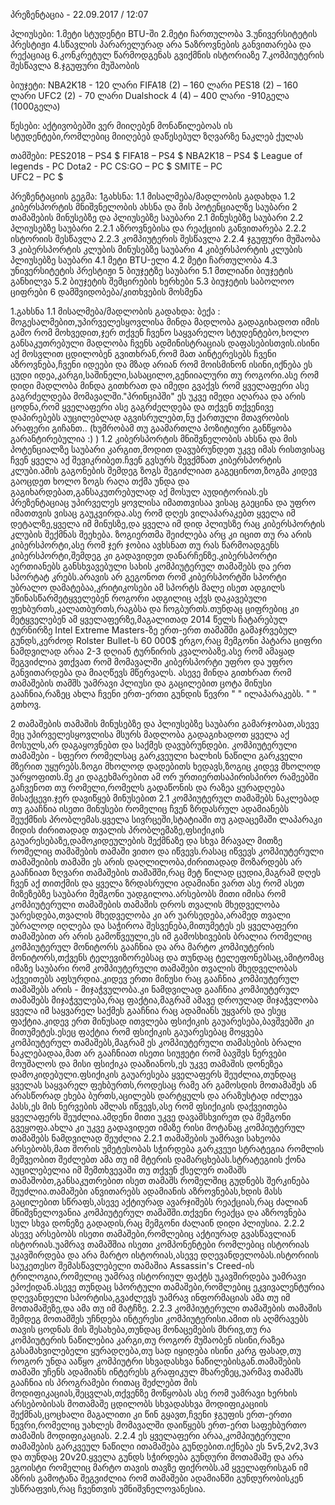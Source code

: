 პრეზენტაცია - 22.09.2017 / 12:07 


პლიუსები:
 1.მეტი სტუდენტი BTU-ში
2.მეტი ჩართულობა 
3.უნივერსიტეტის პრესტიჟი 
4.სწავლის პარარელურად არა 
5აზროვნების  განვითარება და რექაციაც
6.კონკრეტულ წარმოდგენას გვიქმნის ისტორიაზე
7.კომპიუტერის შესწავლა
8.ჯგუფური მუშაობის 

ბიუჯეტი:
NBA2K18  - 120 ლარი 
FIFA18 (2) – 160 ლარი
PES18 (2) – 160 ლარი
UFC2 (2)  - 70 ლარი 
Dualshock 4 (4) – 400 ლარი
 -910გელა (1000გელა)







წესები:
აქტივობებში ვერ მიიღებენ მონაწილებოას ის სტუდენტები,რომლებიც მიიღებებ დაწესებულ ზღვარზე ნაკლებ ქულას
























თამშები:
PES2018 – PS4 $
FIFA18 – PS4 $
NBA2K18 – PS4 $
League of legends - PC
Dota2 - PC
CS:GO – PC $ 
SMITE – PC  
UFC2 – PC $ 





პრეზენტაციის გეგმა:
1გახსნა:
1.1 მისალმება/მადლობის გადახდა
1.2 კიბერსპორტის მნიშვნელობის ახსნა და მის პოტენციალზე საუბარი
2 თამაშების მინუსებზე და პლიუსებზე საუბარი
2.1 მინუსებზე საუბარი
2.2 პლიუსებზე საუბარი
2.2.1 აზროვნებისა და რეაქციის განვითარება
2.2.2 ისტორიის შესწავლა
2.2.3 კომპიუტერის შესწავლა
2.2.4 ჯგუფური მუშაობა 
3 კიბერსპორტის კლუბის მინუსებზე საუბარი
4 კიბერსპორტის კლუბის პლიუსებზე საუბარი
4.1 მეტი BTU-ელი
4.2 მეტი ჩართულობა
4.3 უნივერსიტეტის პრესტიჟი
5 ბიუჯეტზე საუბარი
5.1 მთლიანი ბიუჯეტის განხილვა
5.2 ბიუჯეტის შემცირების ხერხები
5.3 ბიუჯეტის საბოლოო ციფრები
6 დამშვიდობება/კითხვების მოსმენა

1.გახსნა 
1.1 მისალმება/მადლობის გადახდა:
ბექა : მოგესალმებით,უპირველესყოვლისა მინდა მადლობა გადაგიხადოთ იმის გამო რომ მოხვედით,ჯერ თქვენ ჩვენო საყვარელო სტუდენტებო,ხოლო განსაკუთრებული მადლობა ჩვენს ადმინისტრაციას დაფასებისთვის.ისინი აქ მოსვლით ცდილობენ გვითხრან,რომ მათ აინტერესებს ჩვენი აზროვნება,ჩვენი იდეები და მზად არიან რომ მოისმინონ ისინი,იქნება ეს ცუდი იდეა,კარგი,საშინელი,სასაცილო,გენიიალური თუ როგორი.ასე რომ დიდი მადლობა მინდა გითხრათ და იმედი გვაქვს რომ ყველაფერი ასე გაგრძელდება მომავალში."პრინციპში" ეს უკვე იმედი აღარაა და არის ცოდნა,რომ ყველაფერი ასე გაგრძელდება და თქვენ თქვენივე დაპირებებს აუცილებლად აგვისრულებთ,ნუ ქართული მთავრობის არაფერი გიჩანთ.. (ხუმრობამ თუ გაამართლა პოზიტიური განწყობა გარანტირებულია :) ) 
1.2 კიბერსპორტის მნიშვნელობის ახსნა და მის პოტენციალზე საუბარი
 კარგით,მოდით დავუბრუნდეთ უკვე იმას რისთვისაც ჩვენ ყველა აქ შევიკრიბეთ.ჩვენ გვსურს შევქმნათ კიბერსპორტის კლუბი.ამის გაგონების შემდეგ ზოგს შეგიძლიათ გაგეცინოთ,ზოგმა კიდევ გაოცდეთ ხოლო ზოგს რაღა თქმა უნდა და გაგიხარდებათ,განსაკუთრებულად აქ მოსულ აუდიტორიას.ეს პრეზენტაციაც უპირველეს ყოვლისა იმათთვისაა ვისაც გაეცინა და უფრო იმათთვის ვისაც გაუკვირდა.ასე რომ დღეს ვილაპარაკებთ ყველა იმ დეტალზე,ყველა იმ მინუსზე,და ყველა იმ დიდ პლიუსზე რაც კიბერსპორტის კლუბის შექმნას შეეხება.
ზოგიერთმა შეიძლება არც კი იცით თუ რა არის კიბერსპორტი,ასე რომ ჯერ ჯობია ავხსნათ თუ რას წარმოადგენს კიბერსპორტი,შემდეგ კი გადავიდეთ დანარჩენზე.კიბერსპორტი აერთიანებს განსხვავებული სახის კომპიუტერულ თამაშებს და ერთ სპორტატ კრებს.არავის არ გეგონოთ რომ კიბერსპორტში სპორტი უბრალო დამატებაა,კრიტიკოსები ამ სპორტს მალე ისეთ ადგილს უწინასწარმეტყველებენ როგორი ადგილიც აქვს დაკავებული ფეხბურთს,კალათბურთს,რაგბსა და ჩოგბურთს.თუნდაც ციფრებიც კი მეტყველებენ ამ ყველაფერზე,მაგალითად 2014 წელს ჩატარებულ ტურნირზე Intel Extreme Masters-ზე ერთ-ერთ თამაშში გამაჯრვებულ გუნდს,კერძოდ Rolster Bullet-ს 60 000$ ერგო,რაც მემგონი პატარა ციფრი ნამდვილად არაა 2-3 დღიან ტურნირის კვალობაზე.ასე რომ ამაყად შეგვიძლია ვთქვათ რომ მომავალში კიბერსპორტი უფრო და უფრო განვითარდება და მიაღწევს მწერვალს.
ასევე მინდა გითხრათ რომ თამაშების თამშს უამრავი პლიუსი და გაცილებით ცოტა მინუსი გააჩნია,რაზეც ახლა ჩვენი ერთ-ერთი გუნდის წევრი "    " ილაპარაკებს.
"  " გთხოვ.

2 თამაშების თამაშის მინუსებზე და პლიუსებზე საუბარი
გამარჯობათ,ასევე მეც უპირველესყოვლისა მსურს მადლობა გადაგიხადოთ ყველა აქ მოსულს,არ დაგაყოვნებთ და საქმეს დავუბრუნდები.
კომპიუტერული თამაშები - სფერო რომელსაც გარკვეული ხალხის ნაწილი გარკველი მზერით უყურებს.ზოგი მხოლოდ დადებითს ხედავს,ზოგიც კიდევ მხოლოდ უარყოფითს.მე კი დაგეხმარებით ამ ორ ურთიერთსაპირისპირო რამეებში გაჩვენოთ თუ რომელი,რომელს გადაწონის და რაზეა ყურადღება მისაქცევი.ჯერ დავიწყებ მინუსებით
2.1 
კომპიუტერულ თამაშებს ნაკლებად თუ გააჩნია ისეთი მინუსები რომელიც ჩვენ ზრდასრულ ადამიანებს შეუქმნის პრობლემას.ყველა სივრცეში,სტატიაში თუ გადაცემაში ლაპარაკი მიდის ძირითადად თვალის პრობლემაზე,ფსიქიკის გაუარესებაზე,დამოკიდეულების შექმნაზე და სხვა მრავალ მითზე რომელიც თამაშების თამაში ვითო და იწვევს.რასაც იწვევს კომპიუტერული თამაშეიბის თამაში ეს არის დაღლილობა,ძირითადად მოზარდებს არ გააჩნიათ ზღვარი თამაშების თამაშში,რაც მეტ წილად ცუდია,მაგრამ დღეს ჩვენ აქ თითქმის და ყველა ზრდასრული ადამიანი ვართ ასე რომ ასეთ მიზეზებზე საუბარი მემგონი უადგილოა.არსებობს მითი იმისა რომ კომპიუტერული თამაშების თამაშის დროს თვალის მხედველობა უარესდება,თვალის მხედველობა კი არ უარსედება,არამედ თვალი უბრალოდ იღლება და საჭიროა შესვენება,მითუმეტეს ეს ყველაფერი თამაშებით არ არის გამოწვეული,ეს იმ გამოსხივების ბრალია რომელიც კომპიუტერულ მონიტორს გააჩნია და არა მარტო კომპიუტერის მონიტორს,თქვენს ტელევიზორებსაც და თუნდაც ტელეფონებსაც,ამიტომაც იმაზე საუბარი რომ კომპიუტერული თამაშები თვალის მხედველობას აქვეითებს აფსურდია.კიდევ ერთი მინუსი რაც გააჩნია კომპიუტერულ თამაშებს არის - მიჯაჭვულობა.კი ნამდვილად გააჩნია კომპიუტერულ თამაშებს მიჯაჭვულება,რაც ფაქტია,მაგრამ ამავე დროულად მიჯაჭვლობა ყველა იმ საყვარელ საქმეს გააჩნია რაც ადამიანს უყვარს და ესეც ფაქტია.კიდევ ერთ მინუსად ითვლება ფსიქიკის გაუარესება,ბავშვებში კი მითუმეტეს.ესეც ფაქტია რომ ფსიქიკის გაუარესებაც მოყვება კომპიუტერულ თამაშებს,მაგრამ ეს კომპიუტერული თამასების ბრალი ნაკლებადაა,მათ არ გააჩნიათ ისეთი სიუჟეტი რომ ბავშვს ნერვები მოუშალოს და მისი ფსიქიკა დააზიანოს,ეს უკვე თამაშის დონეზეა დამოკიდებული.ფსიქიკის გაუარესება ყველაფერს შეუძლია,თუნდაც ყველას საყვარელ ფეხბურთს,როდესაც რამე არ გამოსდის მოთამაშეს ან არასწორად ეხება ბურთს,აცილებს დარტყულს და არაზუსტად იძლევა პასს,ეს მის ნერვების აშლას იწვევს,ასე რომ ფსიქიკის დაქვეითება ყველაფერს შეუძლია.ამდენი მითი უკვე დავამსხვირეთ და მემგონი გვეყოფა.ახლა კი უკვე გადავიდეთ იმაზე რისი მოტანაც კომპიუტერულ თამაშებს ნამდვილად შეუძლია 
2.2.1 
თამაშების უამრავი სახეობა არსებობს,მათ შორის უმეტესობას სჭირდება გარკვეუი სტრატეგია რომლის მეშვეობით შეძლებთ ამა თუ იმ მტერის დამარცხებას.სტრატეგიის ქონა აუცილებელია იმ შემთხვევაში თუ თქვენ ქსელურ თამაშს თამაშობთ,განსაკუთრებით ისეთ თამაშს რომელშიც გუდნებს შერკინება შეუძლია.თამაშები ანვითარებს ადამიანის აზროვნებას,ხდის მასს გაცილებით სწრაფს,ასევე აქტიურად ავარჯიშებს რეაქციას,რაც ძალიან მნიშვნელოვანია კომპიუტერულ თამაშში.თქვენი რეაქცა და აზროვნება სულ სხვა დონეზე გადადის,რაც მემგონი ძალაინ დიდი პლიუსია.
2.2.2
ასევე არსებობს ისეთი თამაშები,რომლებიც აქტიურად გვასწავლიან ისტორიას.უამრავ თამაშშია ისეთი კომპონენტები რომლებიც ისტორიას უკავშირდება და არა მარტო ისტორიას,ასევე დღევანდელობას.ისტორიის საუკეთესო შემასწავლებელი თამაშია Assassin's Creed-ის ტრილოგია,რომელიც უამრავ ისტორიულ ფაქტს უკავშირდება უამრავი ეპოქიდან.ასევე თუნდაც სპორტული თამაშები,რომლებიც ეკვივალენტურია დღევანდელი სპორტისა,გვაძლევს უამრავ ინფორმაციას ამა თუ იმ მოთამაშეზე,და ამა თუ იმ მატჩზე.
2.2.3 
კომპიუტერული თამაშების თამაშის შემდეგ მოთამშეს უჩნდება ინტერესი კომპიუტერისი.ამით ის აღმრავებს თავის ცოდნას მის შესახება,თუნდაც მონაცემების მხრივ,თუ რა კომპიუტერის ნაწილებია კარგი,თუ როგორ მუშაობენ ისინი,რაზეა გასამახვილებელი ყურადღება,თუ სად იყიდება ისინი კარგ ფასად,თუ როგორ უნდა ააწყო კომპიუტრი სხვადასხვა ნაწილებისგან.თამაშების თამაში უჩენს ადამიანს ინტერესს გრაფიკულ მხარეზეც,უარმავ თამაშს გააჩნია ის პროგრამები რითაც შეძლებთ მის მოდიფიკაციას,შეცვლას,თქვენზე მოწყობას ასე რომ უამრავი ხერხის არსებობისას მოთამაშე ცდილობს სხვადასხვა მოდიფიკაციის შექმნას,ცოცხალი მაგალითი კი წინ გყავთ,ჩვენი ჯგუფის ერთ-ერთი წევრი,რომელიც უახლეს მომავალში დაიწყებს ერთ-ერთ საფეხბურთო თამაშის მოდიფიკაციას.
2.2.4
ეს ყველაფერი არაა,კომპიუტერული თამაშების გარკვეულ ნაწილი ითამაშება გუნდებით.იქნება ეს 5v5,2v2,3v3 და თუნდაც 20v20.ყველა გუნდს სჭირდება გუნდური მოთამაშე და არა ეგოისტი რომელიც მარტო თავის თავზე ფიქრობს.ამ ყველაფრისგან იმ აზრის გამოტანა შეგვიძლია რომ თამაშები ადამიანში გუნდურობისკენ უსწრაფვის,რაც ჩვენთვის უმნიშვნელოვანესია.




